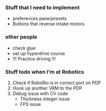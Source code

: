 ### Stuff that I need to implement
- preferences pane/presets
- Buttons that reverse intake motors

### other people
- check glue
- set up hyperdrive course
- !!! Practice driving !!!

### Stuff todo when I'm at Robotics
1. Check if RoboRio is in correct port on PDP
2. Hook up another VRM to the PDP
3. Debug issue with CV code
   - Thickness integer issue
   - FPS issue
